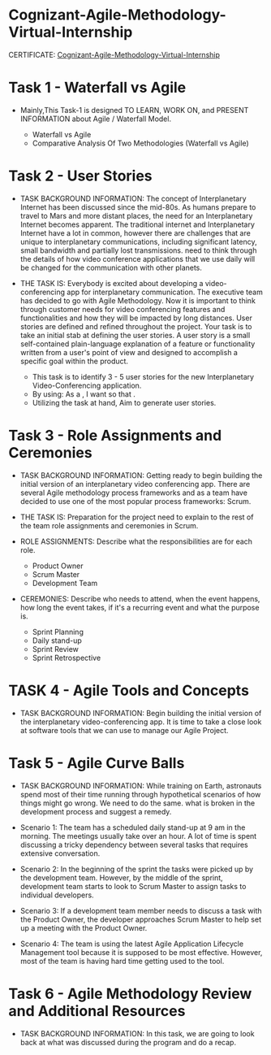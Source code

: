# Cognizant-Agile-Methodology-Virtual-Internship

CERTIFICATE:
[Cognizant-Agile-Methodology-Virtual-Internship](https://forage-uploads-prod.s3.amazonaws.com/completion-certificates/Cognizant/ZZswQd6xGydd758vz_Cognizant_zTRKYQuCprSMxiDjC_1702624077209_completion_certificate.pdf)

# Task 1 - Waterfall vs Agile

* Mainly,This Task-1 is designed TO LEARN, WORK ON, and PRESENT INFORMATION about Agile / Waterfall Model.
  
   * Waterfall vs Agile
   * Comparative Analysis Of Two Methodologies (Waterfall vs Agile)

# Task 2 - User Stories

* TASK BACKGROUND INFORMATION: The concept of Interplanetary Internet has been discussed since the mid-80s. As humans prepare to travel to Mars and more distant places, the need for an Interplanetary Internet becomes apparent. The traditional internet and Interplanetary Internet have a lot in common, however there are challenges that are unique to interplanetary communications, including significant latency, small bandwidth and partially lost transmissions.
need to think through the details of how video conference applications that we use daily will be changed for the communication with other planets.

* THE TASK IS: Everybody is excited about developing a video-conferencing app for interplanetary communication. The executive team has decided to go with Agile Methodology. Now it is important to think through customer needs for video conferencing features and functionalities and how they will be impacted by long distances. User stories are defined and refined throughout the project. Your task is to take an initial stab at defining the user stories.
A user story is a small self-contained plain-language explanation of a feature or functionality written from a user's point of view and designed to accomplish a specific goal within the product.

  * This task is to identify 3 - 5 user stories for the new Interplanetary Video-Conferencing application.
  * By using: As a <who>, I want <what> so that <why>.
  * Utilizing the task at hand, Aim to generate user stories.
 
# Task 3 - Role Assignments and Ceremonies

  * TASK BACKGROUND INFORMATION: Getting ready to begin building the initial version of an interplanetary video conferencing app. There are several Agile methodology process frameworks and as a team have decided to use one of the most popular process frameworks: Scrum.

  * THE TASK IS: Preparation for the project need to explain to the rest of the team role assignments and ceremonies in Scrum.
    
  * ROLE ASSIGNMENTS: Describe what the responsibilities are for each role.
    
      * Product Owner
      * Scrum Master
      * Development Team
        
  * CEREMONIES: Describe who needs to attend, when the event happens, how long the event takes, if it's a recurring event and what the purpose is.

    * Sprint Planning
    * Daily stand-up
    * Sprint Review
    * Sprint Retrospective 

# TASK 4 - Agile Tools and Concepts

  * TASK BACKGROUND INFORMATION: Begin building the initial version of the interplanetary video-conferencing app. It is time to take a close look at software tools that we can use to manage our Agile Project.

# Task 5 - Agile Curve Balls

  * TASK BACKGROUND INFORMATION: While training on Earth, astronauts spend most of their time running through hypothetical scenarios of how things might go wrong. We need to do the same. what is broken in the development process and suggest a remedy.

  * Scenario 1: The team has a scheduled daily stand-up at 9 am in the morning. The meetings usually take over an hour. A lot of time is spent discussing a tricky dependency between several tasks that requires extensive conversation.

 * Scenario 2: In the beginning of the sprint the tasks were picked up by the development team. However, by the middle of the sprint, development team starts to look to Scrum Master to assign tasks to individual developers.

 * Scenario 3: If a development team member needs to discuss a task with the Product Owner, the developer approaches Scrum Master to help set up a meeting with the Product Owner.

 * Scenario 4: The team is using the latest Agile Application Lifecycle Management tool because it is supposed to be most effective. However, most of the team is having hard time getting used to the tool.

# Task 6 -  Agile Methodology Review and Additional Resources

 * TASK BACKGROUND INFORMATION: In this task, we are going to look back at what was discussed during the program and do a recap.
